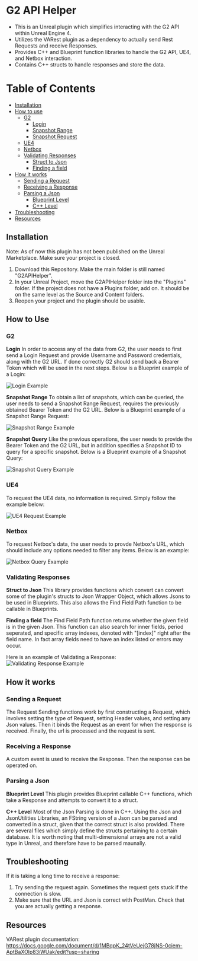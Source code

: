 # G2 API Helper
* This is an Unreal plugin which simplifies interacting with the G2 API within Unreal Engine 4. 
* Utilizes the VARest plugin as a dependency to actually send Rest Requests and receive Responses. 
* Provides C++ and Blueprint function libraries to handle the G2 API, UE4, and Netbox interaction.
* Contains C++ structs to handle responses and store the data.


# Table of Contents
- [Installation](#installation)
- [How to use](#how-to-use)
    - [G2](#g2)
        - [Login](#login)
        - [Snapshot Range](#snapshot-range)
        - [Snapshot Request](#snapshot-request)
    - [UE4](#ue4)
    - [Netbox](#netbox)
    - [Validating Responses](#validating-responses)
        - [Struct to Json](#struct-to-json)
        - [Finding a field](#finding-a-field)
- [How it works](#how-it-works)
    - [Sending a Request](#sending-a-request)
    - [Receiving a Response](#receiving-a-response)
    - [Parsing a Json](#parsing-a-json)
        - [Blueprint Level](#blueprint-level)
        - [C++ Level](#c++-level)
- [Troubleshooting](#troubleshooting)
- [Resources](#resources)


## Installation
Note: As of now this plugin has not been published on the Unreal Marketplace. Make sure your project is closed.
1. Download this Repository. Make the main folder is still named "G2APIHelper". 
2. In your Unreal Project, move the G2APIHelper folder into the "Plugins" folder. If the project does not have a Plugins folder, add on. It should be on the same level as the Source and Content folders.
3. Reopen your project and the plugin should be usable.

## How to Use

### G2
**Login**
In order to access any of the data from G2, the user needs to first send a Login Request and provide Username and Password credentials, along with the G2 URL. If done correctly G2 should send back a Bearer Token which will be used in the next steps. Below is a Blueprint example of a Login:

![Login Example](/Images/RequestBearerTokenExample.PNG)

**Snapshot Range**
To obtain a list of snapshots, which can be queried, the user needs to send a Snapshot Range Request, requires the previously obtained Bearer Token and the G2 URL. Below is a Blueprint example of a Snapshot Range Request:

![Snapshot Range Example](/Images/RequestSnapshotRangeExample.PNG)

**Snapshot Query**
Like the previous operations, the user needs to provide the Bearer Token and the G2 URL, but in addition specifies a Snapshot ID to query for a specific snapshot. Below is a Blueprint example of a Snapshot Query:

![Snapshot Query Example](/Images/RequestSnapshotExample.PNG)

### UE4
To request the UE4 data, no information is required. Simply follow the example below:

![UE4 Request Example](/Images/RequestUE4NautilusDataExample.PNG)

### Netbox
To request Netbox's data, the user needs to provde Netbox's URL, which should include any options needed to filter any items. Below is an example:

![Netbox Query Example](/Images/RequestNetboxDataExample.PNG)

### Validating Responses
**Struct to Json**
This library provides functions which convert can convert some of the plugin's structs to Json Wrapper Object, which allows Jsons to be used in Blueprints. This also allows the Find Field Path function to be callable in Blueprints.

**Finding a field**
The Find Field Path function returns whether the given field is in the given Json. This function can also search for inner fields, period seperated, and specific array indexes, denoted with "[index]" right after the field name. In fact array fields need to have an index listed or errors may occur. 

Here is an example of Validating a Response:
![Validating Response Example](/Images/ValidatingResponseExample.PNG)

## How it works

### Sending a Request
The Request Sending functions work by first constructing a Request, which involves setting the type of Request, setting Header values, and setting any Json values. Then it binds the Request as an event for when the response is received. Finally, the url is processed and the request is sent.

### Receiving a Response
A custom event is used to receive the Response. Then the response can be operated on.

### Parsing a Json
**Blueprint Level**
This plugin provides Blueprint callable C++ functions, which take a Response and attempts to convert it to a struct.

**C++ Level**
Most of the Json Parsing is done in C++. Using the Json and JsonUtilities Libraries, an FString version of a Json can be parsed and converted in a struct, given that the correct struct is also provided. There are several files which simply define the structs pertaining to a certain database. It is worth noting that multi-dimensional arrays are not a valid type in Unreal, and therefore have to be parsed maunally.

## Troubleshooting
If it is taking a long time to receive a response:
1. Try sending the request again. Sometimes the request gets stuck if the connection is slow.
2. Make sure that the URL and Json is correct with PostMan. Check that you are actually getting a response.

## Resources
VARest plugin documentation: https://docs.google.com/document/d/1MBqpK_24tVeUejG78jNS-0ciem-AptBaXOlp83iWUak/edit?usp=sharing
